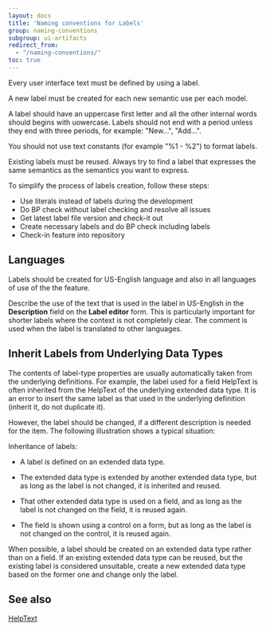 ```yaml
---
layout: docs
title: 'Naming conventions for Labels'
group: naming-conventions
subgroup: ui-artifacts
redirect_from:
  - "/naming-conventions/"
toc: true
---
```


Every user interface text must be defined by using a label.

A new label must be created for each new semantic use per each model.

A label should have an uppercase first letter and all the other internal words should begins with uowercase. Labels should not end with a period unless they end with three periods, for example: "New…", "Add…". 

You should not use text constants (for example "%1 - %2") to format labels.

Existing labels must be reused. Always try to find a label that expresses the same semantics as the semantics you want to express.

To simplify the process of labels creation, follow these steps:
- Use literals instead of labels during the development
- Do BP check without label checking and resolve all issues
- Get latest label file version and check-it out
- Create necessary labels and do BP check including labels
- Check-in feature into repository 

## Languages

Labels should be created for US-English language and also in all languages of use of the the feature.

Describe the use of the text that is used in the label in US-English in the **Description** field on the **Label editor** form. 
This is particularly important for shorter labels where the context is not completely clear.
The comment is used when the label is translated to other languages.

## Inherit Labels from Underlying Data Types

The contents of label-type properties are usually automatically taken from the underlying definitions. For example, the label used for a field HelpText is often inherited from the HelpText of the underlying extended data type. It is an error to insert the same label as that used in the underlying definition (inherit it, do not duplicate it). 

However, the label should be changed, if a different description is needed for the item. The following illustration shows a typical situation:

Inheritance of labels:

  - A label is defined on an extended data type.

  - The extended data type is extended by another extended data type, but as long as the label is not changed, it is inherited and reused.

  - That other extended data type is used on a field, and as long as the label is not changed on the field, it is reused again.

  - The field is shown using a control on a form, but as long as the label is not changed on the control, it is reused again.

When possible, a label should be created on an extended data type rather than on a field. If an existing extended data type can be reused, but the existing label is considered unsuitable, create a new extended data type based on the former one and change only the label.

## See also

[HelpText](helptext.md)

